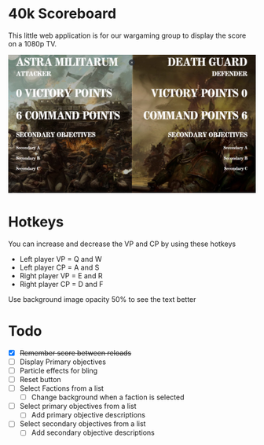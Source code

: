 # 40k Scoreboard
This little web application is for our wargaming group to display the score on a 1080p TV.

![alt text](https://github.com/phewi/40kscoreboard/blob/main/screenshot.png?raw=true)

# Hotkeys
You can increase and decrease the VP and CP by using these hotkeys
- Left player VP = Q and W
- Left player CP = A and S
- Right player VP = E and R
- Right player CP = D and F

Use background image opacity 50% to see the text better

# Todo
- [x] ~~Remember score between reloads~~
- [ ] Display Primary objectives
- [ ] Particle effects for bling
- [ ] Reset button
- [ ] Select Factions from a list
  - [ ] Change background when a faction is selected
- [ ] Select primary objectives from a list
  - [ ] Add primary objective descriptions
- [ ] Select secondary objectives from a list
  - [ ] Add secondary objective descriptions
